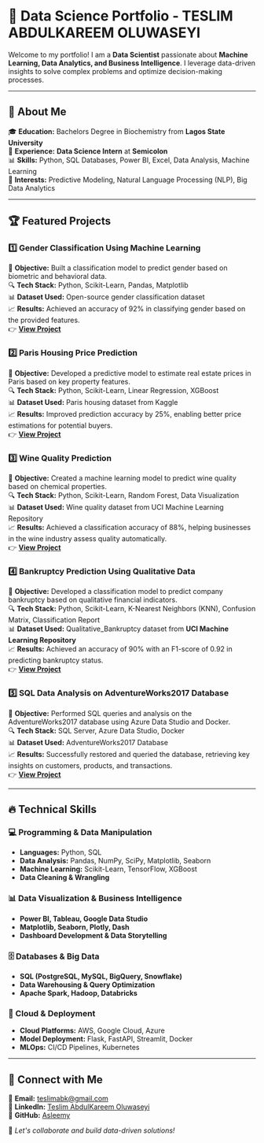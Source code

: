 # 🚀 Data Science Portfolio - TESLIM ABDULKAREEM OLUWASEYI

Welcome to my portfolio! I am a **Data Scientist** passionate about **Machine Learning, Data Analytics, and Business Intelligence**. I leverage data-driven insights to solve complex problems and optimize decision-making processes.

---

## 📌 About Me
🎓 **Education:** Bachelors Degree in Biochemistry from **Lagos State University**  
💼 **Experience:** **Data Science Intern** at **Semicolon**  
📊 **Skills:** Python, SQL Databases, Power BI, Excel, Data Analysis, Machine Learning  
🔬 **Interests:** Predictive Modeling, Natural Language Processing (NLP), Big Data Analytics  

---

## 🏆 Featured Projects

### **1️⃣ Gender Classification Using Machine Learning**
📌 **Objective:** Built a classification model to predict gender based on biometric and behavioral data.  
🔍 **Tech Stack:** Python, Scikit-Learn, Pandas, Matplotlib  
📊 **Dataset Used:** Open-source gender classification dataset  
📈 **Results:** Achieved an accuracy of 92% in classifying gender based on the provided features.  
👉 **[View Project](link-to-project-folder)**  

### **2️⃣ Paris Housing Price Prediction**
📌 **Objective:** Developed a predictive model to estimate real estate prices in Paris based on key property features.  
🔍 **Tech Stack:** Python, Scikit-Learn, Linear Regression, XGBoost  
📊 **Dataset Used:** Paris housing dataset from Kaggle  
📈 **Results:** Improved prediction accuracy by 25%, enabling better price estimations for potential buyers.  
👉 **[View Project](link-to-project-folder)**  

### **3️⃣ Wine Quality Prediction**
📌 **Objective:** Created a machine learning model to predict wine quality based on chemical properties.  
🔍 **Tech Stack:** Python, Scikit-Learn, Random Forest, Data Visualization  
📊 **Dataset Used:** Wine quality dataset from UCI Machine Learning Repository  
📈 **Results:** Achieved a classification accuracy of 88%, helping businesses in the wine industry assess quality automatically.  
👉 **[View Project](link-to-project-folder)**  

### **4️⃣ Bankruptcy Prediction Using Qualitative Data**
📌 **Objective:** Developed a classification model to predict company bankruptcy based on qualitative financial indicators.  
🔍 **Tech Stack:** Python, Scikit-Learn, K-Nearest Neighbors (KNN), Confusion Matrix, Classification Report  
📊 **Dataset Used:** Qualitative_Bankruptcy dataset from **UCI Machine Learning Repository**  
📈 **Results:** Achieved an accuracy of 90% with an F1-score of 0.92 in predicting bankruptcy status.  
👉 **[View Project](link-to-project-folder)**  

### **5️⃣ SQL Data Analysis on AdventureWorks2017 Database**
📌 **Objective:** Performed SQL queries and analysis on the AdventureWorks2017 database using Azure Data Studio and Docker.  
🔍 **Tech Stack:** SQL Server, Azure Data Studio, Docker  
📊 **Dataset Used:** AdventureWorks2017 Database  
📈 **Results:** Successfully restored and queried the database, retrieving key insights on customers, products, and transactions.  
👉 **[View Project](link-to-project-folder)**  

---

## 🔥 Technical Skills

### **💻 Programming & Data Manipulation**
- **Languages:** Python, SQL  
- **Data Analysis:** Pandas, NumPy, SciPy, Matplotlib, Seaborn  
- **Machine Learning:** Scikit-Learn, TensorFlow, XGBoost  
- **Data Cleaning & Wrangling**

### **📊 Data Visualization & Business Intelligence**
- **Power BI, Tableau, Google Data Studio**
- **Matplotlib, Seaborn, Plotly, Dash**
- **Dashboard Development & Data Storytelling**

### **🗄️ Databases & Big Data**
- **SQL (PostgreSQL, MySQL, BigQuery, Snowflake)**
- **Data Warehousing & Query Optimization**
- **Apache Spark, Hadoop, Databricks**

### **🚀 Cloud & Deployment**
- **Cloud Platforms:** AWS, Google Cloud, Azure  
- **Model Deployment:** Flask, FastAPI, Streamlit, Docker  
- **MLOps:** CI/CD Pipelines, Kubernetes  

---

## 🔗 Connect with Me
📧 **Email:** teslimabk@gmail.com  
🔗 **LinkedIn:** [Teslim AbdulKareem Oluwaseyi](https://www.linkedin.com/in/tesleemy/)  
🔗 **GitHub:** [Asleemy](https://github.com/Asleemy)  

🚀 *Let's collaborate and build data-driven solutions!*

